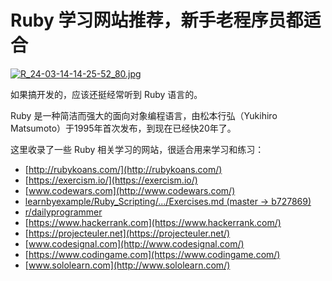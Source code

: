 # Ruby 学习网站推荐，新手老程序员都适合

[![R_24-03-14-14-25-52_80.jpg](https://img.shejibiji.com/2024/03/14/65f2987fb8630.jpg)](https://img.shejibiji.com/2024/03/14/65f2987fb8630.jpg)

如果搞开发的，应该还挺经常听到 Ruby 语言的。

Ruby 是一种简洁而强大的面向对象编程语言，由松本行弘（Yukihiro Matsumoto）于1995年首次发布，到现在已经快20年了。

这里收录了一些 Ruby 相关学习的网站，很适合用来学习和练习：

- [http://rubykoans.com/](http://rubykoans.com/)
- [https://exercism.io/](https://exercism.io/)
- [www.codewars.com](http://www.codewars.com/)
- [learnbyexample/Ruby_Scripting/.../Exercises.md (master → b727869)](https://github.com/learnbyexample/Ruby_Scripting)
- [r/dailyprogrammer](https://www.reddit.com/r/dailyprogrammer/)
- [https://www.hackerrank.com](https://www.hackerrank.com/)
- [https://projecteuler.net](https://projecteuler.net/)
- [www.codesignal.com](http://www.codesignal.com/)
- [https://www.codingame.com](https://www.codingame.com/)
- [www.sololearn.com](http://www.sololearn.com/)